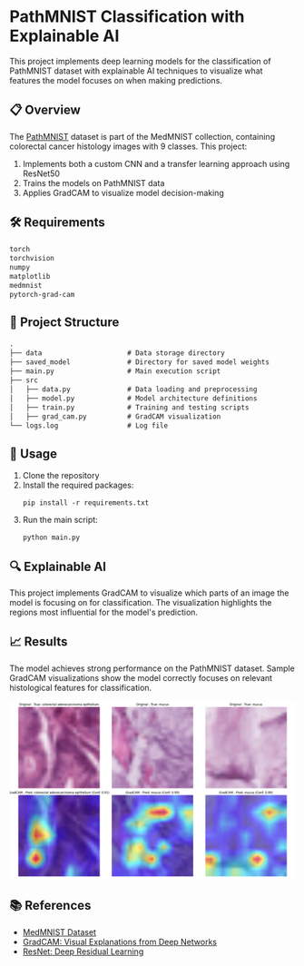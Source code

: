 # PathMNIST Classification with Explainable AI

This project implements deep learning models for the classification of PathMNIST dataset with explainable AI techniques to visualize what features the model focuses on when making predictions.

## 📋 Overview

The [PathMNIST](https://medmnist.com/) dataset is part of the MedMNIST collection, containing colorectal cancer histology images with 9 classes. This project:

1. Implements both a custom CNN and a transfer learning approach using ResNet50
2. Trains the models on PathMNIST data
3. Applies GradCAM to visualize model decision-making

## 🛠️ Requirements

```
torch
torchvision
numpy
matplotlib
medmnist
pytorch-grad-cam
```

## 📂 Project Structure

```
.
├── data                     # Data storage directory
├── saved_model              # Directory for saved model weights
├── main.py                  # Main execution script
├── src
│   ├── data.py              # Data loading and preprocessing
│   ├── model.py             # Model architecture definitions
│   ├── train.py             # Training and testing scripts
│   ├── grad_cam.py          # GradCAM visualization
└── logs.log                 # Log file
```

## 🚀 Usage

1. Clone the repository
2. Install the required packages:
   ```
   pip install -r requirements.txt
   ```
3. Run the main script:
   ```
   python main.py
   ```

## 🔍 Explainable AI

This project implements GradCAM to visualize which parts of an image the model is focusing on for classification. The visualization highlights the regions most influential for the model's prediction.

## 📈 Results

The model achieves strong performance on the PathMNIST dataset. Sample GradCAM visualizations show the model correctly focuses on relevant histological features for classification.

![ResNet50 with GradCam](gradcam.png)

## 📚 References

- [MedMNIST Dataset](https://medmnist.com/)
- [GradCAM: Visual Explanations from Deep Networks](https://arxiv.org/abs/1610.02391)
- [ResNet: Deep Residual Learning](https://arxiv.org/abs/1512.03385)
